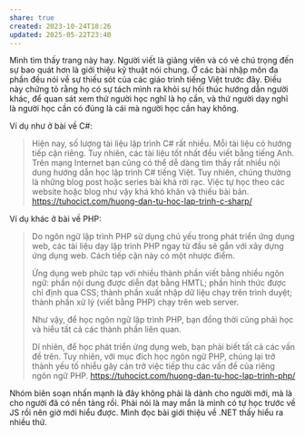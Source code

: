 ```yaml
---
share: true
created: 2023-10-24T18:26
updated: 2025-05-22T23:40
---
```

Mình tìm thấy trang này hay. Người viết là giảng viên và có vẻ chú trọng đến sự bao quát hơn là giới thiệu kỹ thuật nói chung. Ở các bài nhập môn  đa phần đều nói về sự thiếu sót của các giáo trình tiếng Việt trước đây. Điều này chứng tỏ rằng họ có sự tách mình ra khỏi sự hối thúc hướng dẫn người khác, để quan sát xem thứ người học nghĩ là họ cần, và thứ người dạy nghĩ là người học cần có đúng là cái mà người học cần hay không.

Ví dụ như ở bài về C#:
> Hiện nay, số lượng tài liệu lập trình C# rất nhiều. Mỗi tài liệu có hướng tiếp cận riêng. Tuy nhiên, các tài liệu tốt nhất đều viết bằng tiếng Anh. Trên mạng Internet bạn cũng có thể dễ dàng tìm thấy rất nhiều nội dung hướng dẫn học lập trình C# tiếng Việt. Tuy nhiên, chúng thường là những blog post hoặc series bài khá rời rạc. Việc tự học theo các website hoặc blog như vậy khá khó khăn và thiếu bài bản.
https://tuhocict.com/huong-dan-tu-hoc-lap-trinh-c-sharp/

Ví dụ khác ở bài về PHP:
> Do ngôn ngữ lập trình PHP sử dụng chủ yếu trong phát triển ứng dụng web, các tài liệu dạy lập trình PHP ngay từ đầu sẽ gắn với xây dựng ứng dụng web. Cách tiếp cận này có một nhược điểm.
> 
> Ứng dụng web phức tạp với nhiều thành phần viết bằng nhiều ngôn ngữ: phần nội dung được diễn đạt bằng HMTL; phần hình thức được chỉ định qua CSS; thành phần xuất nhập dữ liệu chạy trên trình duyệt; thành phần xử lý (viết bằng PHP) chạy trên web server.
> 
> Như vậy, để học ngôn ngữ lập trình PHP, bạn đồng thời cũng phải học và hiểu tất cả các thành phần liên quan.
> 
> Dĩ nhiên, để học phát triển ứng dụng web, bạn phải biết tất cả các vấn đề trên. Tuy nhiên, với mục đích học ngôn ngữ PHP, chúng lại trở thành yếu tố nhiễu gây cản trở việc tiếp thu các vấn đề của riêng ngôn ngữ PHP.
https://tuhocict.com/huong-dan-tu-hoc-lap-trinh-php/

Nhóm biên soạn nhấn mạnh là đây không phải là dành cho người mới, mà là cho người đã có nền tảng rồi. Phải nói là may mắn là mình có tự học trước về JS rồi nên giờ mới hiểu được. Mình đọc bài giới thiệu về .NET thấy hiểu ra nhiều thứ.
